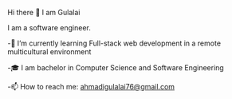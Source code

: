 Hi there 👋 I am Gulalai 

 I am a software engineer.

-🌱 I’m currently learning Full-stack web development in a remote multicultural environment

-🎓 I am bachelor in Computer Science and Software Engineering

-📫 How to reach me: ahmadigulalai76@gmail.com

  


